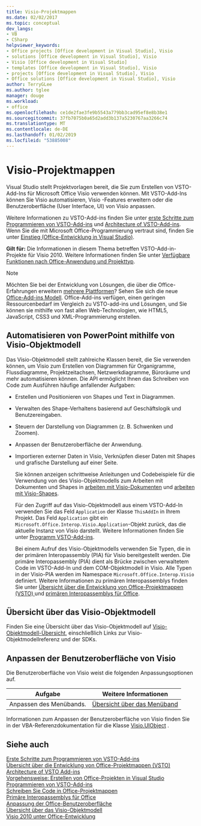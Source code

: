 ```yaml
---
title: Visio-Projektmappen
ms.date: 02/02/2017
ms.topic: conceptual
dev_langs:
- VB
- CSharp
helpviewer_keywords:
- Office projects [Office development in Visual Studio], Visio
- solutions [Office development in Visual Studio], Visio
- Visio [Office development in Visual Studio]
- templates [Office development in Visual Studio], Visio
- projects [Office development in Visual Studio], Visio
- Office solutions [Office development in Visual Studio], Visio
author: TerryGLee
ms.author: tglee
manager: douge
ms.workload:
- office
ms.openlocfilehash: ce1de2fae3fe9b5543a779bb3cad95ef8e8b38e1
ms.sourcegitcommit: 37fb7075b0a65d2add3b137a5230767aa3266c74
ms.translationtype: MT
ms.contentlocale: de-DE
ms.lasthandoff: 01/02/2019
ms.locfileid: "53885008"
---
```

# <a name="visio-solutions"></a>Visio-Projektmappen
  Visual Studio stellt Projektvorlagen bereit, die Sie zum Erstellen von VSTO-Add-Ins für Microsoft Office Visio verwenden können. Mit VSTO-Add-Ins können Sie Visio automatisieren, Visio -Features erweitern oder die Benutzeroberfläche (User Interface, UI) von Visio anpassen.  
  
 Weitere Informationen zu VSTO-Add-ins finden Sie unter [erste Schritte zum Programmieren von VSTO-Add-ins](../vsto/getting-started-programming-vsto-add-ins.md) und [Architecture of VSTO-Add-ins](../vsto/architecture-of-vsto-add-ins.md). Wenn Sie die mit Microsoft Office-Programmierung vertraut sind, finden Sie unter [Einstieg &#40;Office-Entwicklung in Visual Studio&#41;](../vsto/getting-started-office-development-in-visual-studio.md).  
  
 **Gilt für:** Die Informationen in diesem Thema betreffen VSTO-Add-in-Projekte für Visio 2010. Weitere Informationen finden Sie unter [Verfügbare Funktionen nach Office-Anwendung und Projekttyp](../vsto/features-available-by-office-application-and-project-type.md).  
  
> [!NOTE]  
>  Möchten Sie bei der Entwicklung von Lösungen, die über die Office-Erfahrungen erweitern [mehrere Plattformen](https://dev.office.com/add-in-availability)? Sehen Sie sich die neue [Office-Add-ins Modell](https://dev.office.com/docs/add-ins/overview/office-add-ins). Office-Add-ins verfügen, einen geringen Ressourcenbedarf im Vergleich zu VSTO-add-ins und Lösungen, und Sie können sie mithilfe von fast allen Web-Technologien, wie HTML5, JavaScript, CSS3 und XML-Programmierung erstellen.  
  
## <a name="automate-visio-by-using-the-visio-object-model"></a>Automatisieren von PowerPoint mithilfe von Visio-Objektmodell  
 Das Visio-Objektmodell stellt zahlreiche Klassen bereit, die Sie verwenden können, um Visio zum Erstellen von Diagrammen für Organigramme, Flussdiagramme, Projektzeitachsen, Netzwerkdiagramme, Büroräume und mehr automatisieren können. Die API ermöglicht Ihnen das Schreiben von Code zum Ausführen häufige anfallender Aufgaben:  
  
- Erstellen und Positionieren von Shapes und Text in Diagrammen.  
  
- Verwalten des Shape-Verhaltens basierend auf Geschäftslogik und Benutzereingaben.  
  
- Steuern der Darstellung von Diagrammen (z. B. Schwenken und Zoomen).  
  
- Anpassen der Benutzeroberfläche der Anwendung.  
  
- Importieren externer Daten in Visio, Verknüpfen dieser Daten mit Shapes und grafische Darstellung auf einer Seite.  
  
  Sie können anzeigen schrittweise Anleitungen und Codebeispiele für die Verwendung von des Visio-Objektmodells zum Arbeiten mit Dokumenten und Shapes in [arbeiten mit Visio-Dokumenten](../vsto/working-with-visio-documents.md) und [arbeiten mit Visio-Shapes](../vsto/working-with-visio-shapes.md).  
  
  Für den Zugriff auf das Visio-Objektmodell aus einem VSTO-Add-In verwenden Sie das Feld `Application` der Klasse `ThisAddIn` in Ihrem Projekt. Das Feld `Application` gibt ein `Microsoft.Office.Interop.Visio.Application`-Objekt zurück, das die aktuelle Instanz von Visio darstellt. Weitere Informationen finden Sie unter [Programm VSTO-Add-ins](../vsto/programming-vsto-add-ins.md).  
  
  Bei einem Aufruf des Visio-Objektmodells verwenden Sie Typen, die in der primären Interopassembly (PIA) für Visio bereitgestellt werden. Die primäre Interopassembly (PIA) dient als Brücke zwischen verwaltetem Code im VSTO-Add-In und dem COM-Objektmodell in Visio. Alle Typen in der Visio-PIA werden im Namespace `Microsoft.Office.Interop.Visio` definiert. Weitere Informationen zu primären Interopassemblys finden Sie unter [Übersicht über die Entwicklung von Office-Projektmappen &#40;VSTO&#41; ](../vsto/office-solutions-development-overview-vsto.md) und [primären Interopassemblys für Office](../vsto/office-primary-interop-assemblies.md).  
  
## <a name="visio-object-model-overview"></a>Übersicht über das Visio-Objektmodell  
 Finden Sie eine Übersicht über das Visio-Objektmodell auf [Visio-Objektmodell-Übersicht](../vsto/visio-object-model-overview.md), einschließlich Links zur Visio-Objektmodellreferenz und der SDKs.  
  
## <a name="customize-the-user-interface-of-visio"></a>Anpassen der Benutzeroberfläche von Visio  
 Die Benutzeroberfläche von Visio weist die folgenden Anpassungsoptionen auf.  
  
|Aufgabe|Weitere Informationen|  
|----------|--------------------------|  
|Anpassen des Menübands.|[Übersicht über das Menüband](../vsto/ribbon-overview.md)|  
  
 Informationen zum Anpassen der Benutzeroberfläche von Visio finden Sie in der VBA-Referenzdokumentation für die Klasse [Visio.UIObject](/office/vba/api/Visio.UIObject) .  
  
## <a name="see-also"></a>Siehe auch  
 [Erste Schritte zum Programmieren von VSTO-Add-ins](../vsto/getting-started-programming-vsto-add-ins.md)   
 [Übersicht über die Entwicklung von Office-Projektmappen &#40;VSTO&#41;](../vsto/office-solutions-development-overview-vsto.md)   
 [Architecture of VSTO Add-ins](../vsto/architecture-of-vsto-add-ins.md)   
 [Vorgehensweise: Erstellen von Office-Projekten in Visual Studio](../vsto/how-to-create-office-projects-in-visual-studio.md)   
 [Programmieren von VSTO-Add-ins](../vsto/programming-vsto-add-ins.md)   
 [Schreiben Sie Code in Office-Projektmappen](../vsto/writing-code-in-office-solutions.md)   
 [Primäre Interopassemblys für Office](../vsto/office-primary-interop-assemblies.md)   
 [Anpassung der Office-Benutzeroberfläche](../vsto/office-ui-customization.md)   
 [Übersicht über das Visio-Objektmodell](../vsto/visio-object-model-overview.md)   
 [Visio 2010 unter Office-Entwicklung](http://go.microsoft.com/fwlink/?LinkId=199017)  
